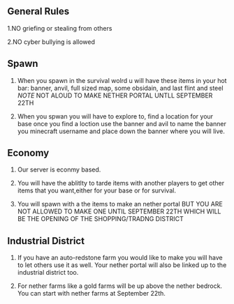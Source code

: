 <!-- # Welcome to NightCraft a Minecraft SMP!  -->

## General Rules

1.NO griefing or stealing from others

2.NO cyber bullying is allowed 


## Spawn

1. When you spawn in the survival wolrd u will have these items in your hot bar: banner, anvil, full sized map, some obsidain, and last flint and steel *NOTE* NOT ALOUD TO MAKE NETHER PORTAL UNTLL SEPTEMBER 22TH

2. When you spwan you will have to explore to, find a location for your base once you find a loction use the banner and avil to name the banner you minecraft username and place down the banner where you will live.



## Economy

1. Our server is econmy based.

2. You will have the ablitlty to tarde items with another players to get other items that you want,either for your base or for survival.

3. You will spawn with a the items to make an nether portal BUT YOU ARE NOT ALLOWED TO MAKE ONE UNTIL SEPTEMBER 22TH WHICH WILL BE THE OPENING OF THE SHOPPING/TRADNG DISTRICT 

## Industrial District

1. If you have an auto-redstone farm you would like to make you will have to let others use it as well. Your nether portal will also be linked up to the industrial district too.

2. For nether farms like a gold farms will be up above the nether bedrock. You can start with nether farms at September 22th.



